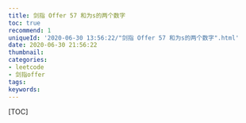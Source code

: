 ```yaml
---
title: 剑指 Offer 57 和为s的两个数字
toc: true
recommend: 1
uniqueId: '2020-06-30 13:56:22/"剑指 Offer 57 和为s的两个数字".html'
date: 2020-06-30 21:56:22
thumbnail:
categories:
- leetcode
- 剑指offer
tags:
keywords:
---
```


[TOC]

<!--more-->
